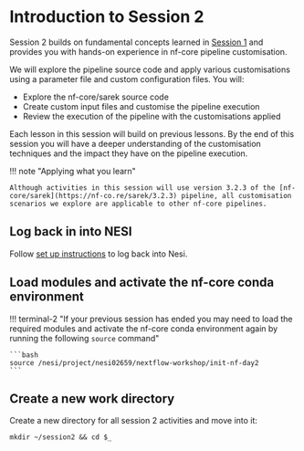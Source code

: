 # Introduction to Session 2

Session 2 builds on fundamental concepts learned in [Session 1](../session_1/0_kickoff.md) and provides you with hands-on experience in nf-core pipeline customisation.

We will explore the pipeline source code and apply various customisations using a parameter file and custom configuration files. You will:

* Explore the nf-core/sarek source code
* Create custom input files and customise the pipeline execution
* Review the execution of the pipeline with the customisations applied

Each lesson in this session will build on previous lessons. By the end of this session you will have a deeper understanding of the customisation techniques and the impact they have on the pipeline execution.

!!! note "Applying what you learn"

    Although activities in this session will use version 3.2.3 of the [nf-core/sarek](https://nf-co.re/sarek/3.2.3) pipeline, all customisation scenarios we explore are applicable to other nf-core pipelines.

## Log back in into NESI

Follow [set up instructions](../setup/setup.md) to log back into Nesi.

## Load modules and activate the nf-core conda environment

!!! terminal-2 "If your previous session has ended you may need to load the required modules and activate the nf-core conda environment again by running the following `source` command"

    ```bash
    source /nesi/project/nesi02659/nextflow-workshop/init-nf-day2
    ```


## Create a new work directory

Create a new directory for all session 2 activities and move into it: 

```default
mkdir ~/session2 && cd $_
```
